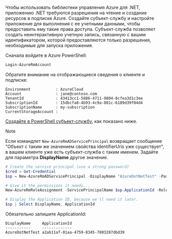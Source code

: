 Чтобы использовать библиотеки управления Azure для .NET, приложению .NET требуются разрешения на чтение и создание ресурсов в подписке Azure. Создайте субъект-службу и настройте приложение для выполнения с ее учетными данными, чтобы предоставить ему такие права доступа. Субъект-служба позволяет создать неинтерактивную учетную запись, связанную с вашим идентификатором, которой предоставляются только разрешения, необходимые для запуска приложения.

Сначала войдите в Azure PowerShell:

```powershell
Login-AzureRmAccount
```

Обратите внимание на отображающиеся сведения о клиенте и подписке:

```plaintext
Environment           : AzureCloud
Account               : jane@contoso.com
TenantId              : 43413cc1-5886-4711-9804-8cfea3d1c3ee
SubscriptionId        : 15dbcfa8-4b93-4c9a-881c-6189d39f04d4
SubscriptionName      : my-subscription
CurrentStorageAccount : 
```

[Создайте в PowerShell субъект-службу](/powershell/azure/create-azure-service-principal-azureps), как показано ниже. 

> [!NOTE]
> Если командлет `New-AzureRmADServicePrincipal` возвращает сообщение "Объект с таким же значением свойства identifierUris уже существует", в вашем клиенте уже есть субъект-служба с таким именем. Задайте для параметра **DisplayName** другое значение. 

```powershell
# Create the service principal (use a strong password)
$cred = Get-Credential
$sp = New-AzureRmADServicePrincipal -DisplayName "AzureDotNetTest" -Password $cred.Password

# Give it the permissions it needs...
New-AzureRmRoleAssignment -ServicePrincipalName $sp.ApplicationId -RoleDefinitionName Contributor

# Display the Application ID, because we'll need it later.
$sp | Select DisplayName, ApplicationId
```

Обязательно запишите ApplicationId:

```plaintext
DisplayName     ApplicationId
-----------     -------------
AzureDotNetTest a2ab11af-01aa-4759-8345-7803287dbd39
```
